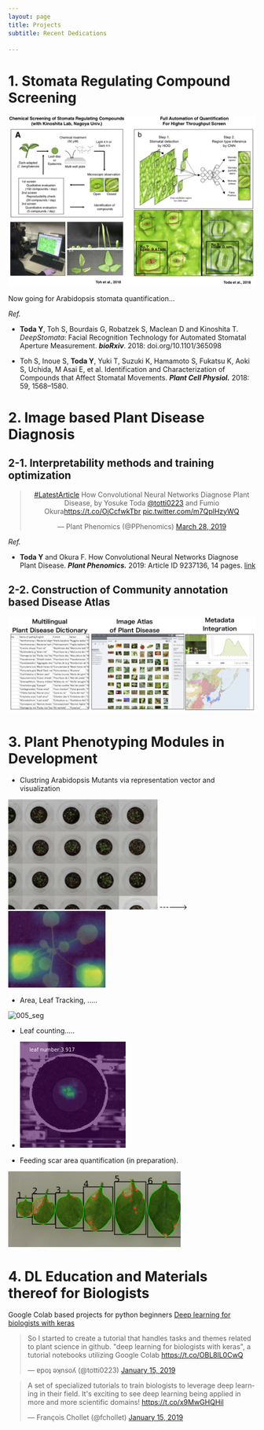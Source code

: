 ```yaml
---
layout: page
title: Projects
subtitle: Recent Dedications

---
```


# 1. Stomata Regulating Compound Screening

![stomataslide](assets/stomataslide.png)

Now going for Arabidopsis stomata quantification...

*Ref.*

- **Toda Y**, Toh S, Bourdais G, Robatzek S, Maclean D and Kinoshita T. *DeepStomata*: Facial Recognition Technology for Automated Stomatal Aperture Measurement. ***bioRxiv***.
  2018: doi.org/10.1101/365098

- Toh S, Inoue S, **Toda Y**, Yuki T, Suzuki K, Hamamoto S, Fukatsu K, Aoki S, Uchida, M Asai E, et al. Identification and Characterization of Compounds that Affect Stomatal Movements. ***Plant Cell Physiol.*** 2018: 59, 1568–1580.

# 2. Image based Plant Disease Diagnosis

## 2-1. Interpretability methods and training optimization

<center><blockquote class="twitter-tweet" data-lang="en"><p lang="en" dir="ltr"><a href="https://twitter.com/hashtag/LatestArticle?src=hash&amp;ref_src=twsrc%5Etfw">#LatestArticle</a> How Convolutional Neural Networks Diagnose Plant Disease, by Yosuke Toda <a href="https://twitter.com/totti0223?ref_src=twsrc%5Etfw">@totti0223</a> and Fumio Okura<a href="https://t.co/OjCcfwkTbr">https://t.co/OjCcfwkTbr</a> <a href="https://t.co/m7QplHzyWQ">pic.twitter.com/m7QplHzyWQ</a></p>&mdash; Plant Phenomics (@PPhenomics) <a href="https://twitter.com/PPhenomics/status/1111176107888263169?ref_src=twsrc%5Etfw">March 28, 2019</a></blockquote> <script async src="https://platform.twitter.com/widgets.js" charset="utf-8"></script> </center>

*Ref.*

- **Toda Y** and Okura F. How Convolutional Neural Networks Diagnose Plant Disease. ***Plant Phenomics.*** 2019: Article ID 9237136, 14 pages.  [link](https://spj.sciencemag.org/plantphenomics/2019/9237136/?fbclid=IwAR1F0SYzw2dLpsAaEysZSkZC-I5C11q6dwIyWj-i5cWfBsIHMdeJ1BRub2w)

## 2-2. Construction of Community annotation based Disease Atlas

![diseaseatlas](assets/diseaseatlas.png)



# 3. Plant Phenotyping Modules in Development

- Clustring Arabidopsis Mutants via representation vector and visualization

![image-20190402153141429](assets/image-20190402153141429.png) ------> ![image-20190402153212196](assets/image-20190402153212196.png)



- Area, Leaf Tracking, ..... 

![005_seg](assets/005_seg.gif)

- Leaf counting…..
- ![005_ln](assets/005_ln.gif)

- Feeding scar area quantification (in preparation). 

![image-20190523183617034](assets/image-20190523183617034.png)





# 4. DL Education and Materials thereof for Biologists

Google Colab based projects for python beginners 
[Deep learning for biologists with keras](https://github.com/totti0223/deep_learning_for_biologists_with_keras)

<blockquote class="twitter-tweet" data-lang="en"><p lang="en" dir="ltr">So I started to create a tutorial that handles tasks and themes related to plant science in github. &quot;deep learning for biologists with keras&quot;, a tutorial notebooks utilizing Google Colab <a href="https://t.co/OBL8lL0CwQ">https://t.co/OBL8lL0CwQ</a></p>&mdash; ɐpoʇ ǝʞnsoʎ (@totti0223) <a href="https://twitter.com/totti0223/status/1085144621976498176?ref_src=twsrc%5Etfw">January 15, 2019</a></blockquote> <script async src="https://platform.twitter.com/widgets.js" charset="utf-8"></script> 

<blockquote class="twitter-tweet" data-lang="en"><p lang="en" dir="ltr">A set of specialized tutorials to train biologists to leverage deep learning in their field. It&#39;s exciting to see deep learning being applied in more and more scientific domains! <a href="https://t.co/x9MwGHQHil">https://t.co/x9MwGHQHil</a></p>&mdash; François Chollet (@fchollet) <a href="https://twitter.com/fchollet/status/1085220815535202304?ref_src=twsrc%5Etfw">January 15, 2019</a></blockquote> <script async src="https://platform.twitter.com/widgets.js" charset="utf-8"></script> 

